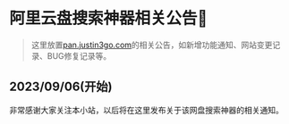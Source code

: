 <div style="margin-top: 100px"></div>

# 阿里云盘搜索神器相关公告📢

> 这里放置[pan.justin3go.com](https://pan.justin3go.com)的相关公告，如新增功能通知、网站变更记录、BUG修复记录等。


## 2023/09/06(开始)

非常感谢大家关注本小站，以后将在这里发布关于该网盘搜索神器的相关通知。